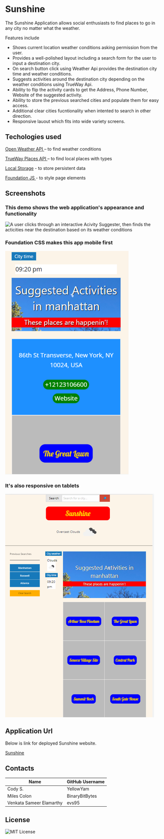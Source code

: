 # Sunshine
The Sunshine Application allows social enthusiasts to find places to go in any city no matter what the weather.

Features include

* Shows current location weather conditions asking permission from the user.
* Provides a well-polished layout including a search form for the user to input a destination city.
* On search button click using Weather Api provides the destination city time and weather conditions.
* Suggests activities around the destination city depending on the weather conditions using TrueWay Api.
* Ability to flip the activity cards to get the Address, Phone Number, Website of the suggested activity.
* Ability to store the previous searched cities and populate them for easy access.
* Additional clear cities fucntionality when intented to search in other direction.
* Responsive lauout which fits into wide variety screens.

## Techologies used

[Open Weather API ](https://openweathermap.org/) – to find weather conditions

[TrueWay Places API ](https://rapidapi.com/trueway/api/trueway-places/) – to find local places with types

[Local Storage](https://developer.mozilla.org/en-US/docs/Web/API/Window/localStorage) - to store persistent data

[Foundation JS ](https://get.foundation/)- to style page elements

## Screenshots

### This demo shows the web application's appearance and functionality

![A user clicks through an interactive Acivity Suggester, then finds the acticities near the destination based on its weather conditions](assets/images/screenshot.gif.gif)

### Foundation CSS makes this app mobile first
![The app on mobile devices](assets/images/sunshine-mobile-screenshot.png)

### It's also responsive on tablets
![The app on tablets](assets/images/sunshine-tablet-screenshot.png)

## Application Url

Below is link for deployed Sunshine website.

[Sunshine](https://yellowyam.github.io/Sunshine/)

## Contacts

| Name                     | GitHub Username |
|--------------------------|-----------------|
| Cody S.                  | YellowYam       |
| Miles Colon              | BinaryBitBytes  |
| Venkata Sameer Elamarthy | evs95           |

## License
![MIT License](https://img.shields.io/badge/license-MIT-green)
